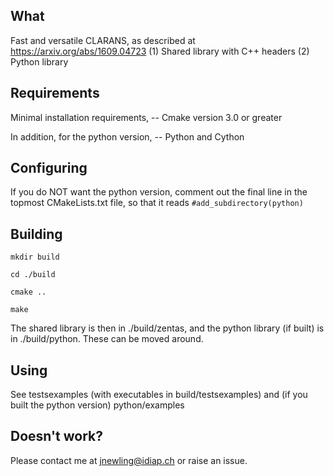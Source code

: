 What
-------------------------------------------
Fast and versatile CLARANS, as described at https://arxiv.org/abs/1609.04723
(1) Shared library with C++ headers
(2) Python library

Requirements
-------------------------------------------
Minimal installation requirements,
-- Cmake version 3.0 or greater

In addition, for the python version,
-- Python and Cython


Configuring
-------------------------------------------
If you do NOT want the python version, comment out the final line in the topmost CMakeLists.txt file, so that it reads
`#add_subdirectory(python)`


Building
-------------------------------------------

`mkdir build`

`cd ./build`

`cmake ..`

`make`

The shared library is then in ./build/zentas, and the python library (if built) is in ./build/python. These can be moved around.

Using
-------------------------------------------
See testsexamples (with executables in build/testsexamples) and (if you built the python version) python/examples 


Doesn't work?
-------------------------------------------
Please contact me at jnewling@idiap.ch or raise an issue.

